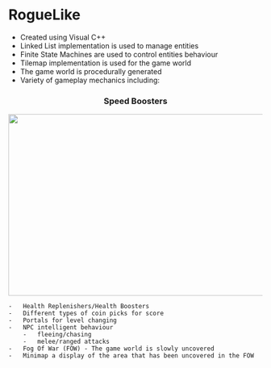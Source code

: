 # RogueLike

- Created using Visual C++
- Linked List implementation is used to manage entities 
- Finite State Machines are used to control entities behaviour
- Tilemap implementation is used for the game world
- The game world is procedurally generated
- Variety of gameplay mechanics including:

<h3 style="text-align: center;">Speed Boosters</h3>
<center><img src="https://media.giphy.com/media/gfTqpVuKjR9rctKFd8/giphy.gif" width="600" height="360" /></center>

    -   Health Replenishers/Health Boosters  
    -   Different types of coin picks for score
    -   Portals for level changing
    -   NPC intelligent behaviour
        -   fleeing/chasing
        -   melee/ranged attacks
    -   Fog Of War (FOW) - The game world is slowly uncovered
    -   Minimap a display of the area that has been uncovered in the FOW
